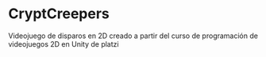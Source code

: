 # CryptCreepers
Videojuego de disparos en 2D creado a partir del curso de programación de videojuegos 2D en Unity de platzi
